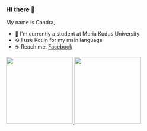 ### Hi there 👋

My name is Candra,

- 🌱 I'm currently a student at Muria Kudus University
- :gear: I use Kotlin for my main language
- :coffee: Reach me: [Facebook](https://web.facebook.com/candra.roseahansyah.9)

<p align="left">
<a href="https://github.com/Hansrosean">
  <img height="180em" src="https://github-readme-stats-eight-theta.vercel.app/api?username=Hansrosean&show_icons=true&theme=algolia&include_all_commits=true&count_private=true"/>
  <img height="180em" src="https://github-readme-stats-eight-theta.vercel.app/api/top-langs/?username=Hansrosean&layout=compact&langs_count=8&theme=algolia"/>
</a>
</p>
<!--
**Hansrosean/Hansrosean** is a ✨ _special_ ✨ repository because its `README.md` (this file) appears on your GitHub profile.

Here are some ideas to get you started:

- 🔭 I’m currently working on ...
- 🌱 I’m currently learning ...
- 👯 I’m looking to collaborate on ...
- 🤔 I’m looking for help with ...
- 💬 Ask me about ...
- 📫 How to reach me: ...
- 😄 Pronouns: ...
- ⚡ Fun fact: ...
-->
